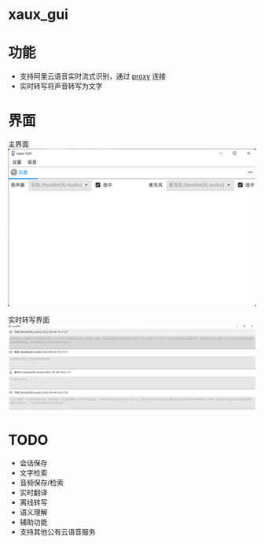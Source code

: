 # xaux_gui

# 功能

- 支持阿里云语音实时流式识别，通过 [proxy](https://github.com/realzhangm/xaux/tree/main/cmd/proxy) 连接
- 实时转写将声音转写为文字

# 界面

主界面
![主界面](./doc/main_win.png)

实时转写界面
![主界面](./doc/rt_trans.png)

# TODO

- 会话保存
- 文字检索
- 音频保存/检索
- 实时翻译
- 离线转写
- 语义理解
- 辅助功能
- 支持其他公有云语音服务